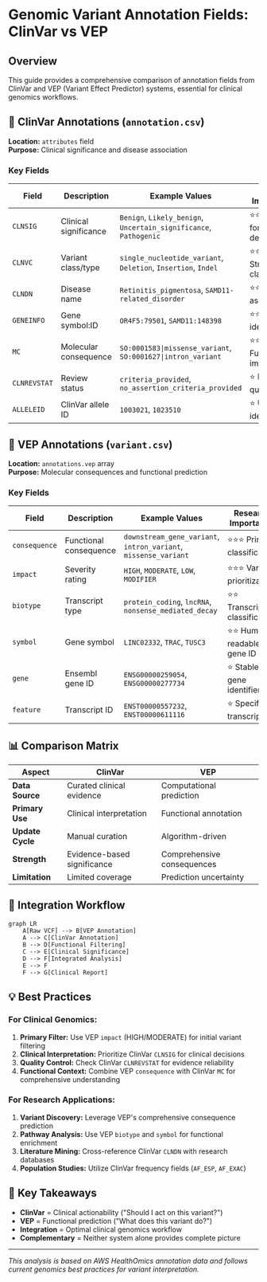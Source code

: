 # Genomic Variant Annotation Fields: ClinVar vs VEP

## Overview
This guide provides a comprehensive comparison of annotation fields from ClinVar and VEP (Variant Effect Predictor) systems, essential for clinical genomics workflows.

## 🏥 ClinVar Annotations (`annotation.csv`)

**Location:** `attributes` field  
**Purpose:** Clinical significance and disease association

### Key Fields

| Field | Description | Example Values | Clinical Importance |
|-------|-------------|----------------|-------------------|
| `CLNSIG` | Clinical significance | `Benign`, `Likely_benign`, `Uncertain_significance`, `Pathogenic` | ⭐⭐⭐ Critical for clinical decisions |
| `CLNVC` | Variant class/type | `single_nucleotide_variant`, `Deletion`, `Insertion`, `Indel` | ⭐⭐ Structural classification |
| `CLNDN` | Disease name | `Retinitis_pigmentosa`, `SAMD11-related_disorder` | ⭐⭐⭐ Disease association |
| `GENEINFO` | Gene symbol:ID | `OR4F5:79501`, `SAMD11:148398` | ⭐⭐ Gene identification |
| `MC` | Molecular consequence | `SO:0001583\|missense_variant`, `SO:0001627\|intron_variant` | ⭐⭐ Functional impact |
| `CLNREVSTAT` | Review status | `criteria_provided`, `no_assertion_criteria_provided` | ⭐ Evidence quality |
| `ALLELEID` | ClinVar allele ID | `1003021`, `1023510` | ⭐ Unique identifier |

## 🔬 VEP Annotations (`variant.csv`)

**Location:** `annotations.vep` array  
**Purpose:** Molecular consequences and functional prediction

### Key Fields

| Field | Description | Example Values | Research Importance |
|-------|-------------|----------------|-------------------|
| `consequence` | Functional consequence | `downstream_gene_variant`, `intron_variant`, `missense_variant` | ⭐⭐⭐ Primary classification |
| `impact` | Severity rating | `HIGH`, `MODERATE`, `LOW`, `MODIFIER` | ⭐⭐⭐ Variant prioritization |
| `biotype` | Transcript type | `protein_coding`, `lncRNA`, `nonsense_mediated_decay` | ⭐⭐ Transcript classification |
| `symbol` | Gene symbol | `LINC02332`, `TRAC`, `TUSC3` | ⭐⭐ Human-readable gene ID |
| `gene` | Ensembl gene ID | `ENSG00000259054`, `ENSG00000277734` | ⭐ Stable gene identifier |
| `feature` | Transcript ID | `ENST00000557232`, `ENST00000611116` | ⭐ Specific transcript |

## 📊 Comparison Matrix

| Aspect | ClinVar | VEP |
|--------|---------|-----|
| **Data Source** | Curated clinical evidence | Computational prediction |
| **Primary Use** | Clinical interpretation | Functional annotation |
| **Update Cycle** | Manual curation | Algorithm-driven |
| **Strength** | Evidence-based significance | Comprehensive consequences |
| **Limitation** | Limited coverage | Prediction uncertainty |

## 🔄 Integration Workflow

```mermaid
graph LR
    A[Raw VCF] --> B[VEP Annotation]
    A --> C[ClinVar Annotation]
    B --> D[Functional Filtering]
    C --> E[Clinical Significance]
    D --> F[Integrated Analysis]
    E --> F
    F --> G[Clinical Report]
```

## 💡 Best Practices

### For Clinical Genomics:
1. **Primary Filter:** Use VEP `impact` (HIGH/MODERATE) for initial variant filtering
2. **Clinical Interpretation:** Prioritize ClinVar `CLNSIG` for clinical decisions
3. **Quality Control:** Check ClinVar `CLNREVSTAT` for evidence reliability
4. **Functional Context:** Combine VEP `consequence` with ClinVar `MC` for comprehensive understanding

### For Research Applications:
1. **Variant Discovery:** Leverage VEP's comprehensive consequence prediction
2. **Pathway Analysis:** Use VEP `biotype` and `symbol` for functional enrichment
3. **Literature Mining:** Cross-reference ClinVar `CLNDN` with research databases
4. **Population Studies:** Utilize ClinVar frequency fields (`AF_ESP`, `AF_EXAC`)

## 🎯 Key Takeaways

- **ClinVar** = Clinical actionability ("Should I act on this variant?")
- **VEP** = Functional prediction ("What does this variant do?")
- **Integration** = Optimal clinical genomics workflow
- **Complementary** = Neither system alone provides complete picture

---

*This analysis is based on AWS HealthOmics annotation data and follows current genomics best practices for variant interpretation.*
